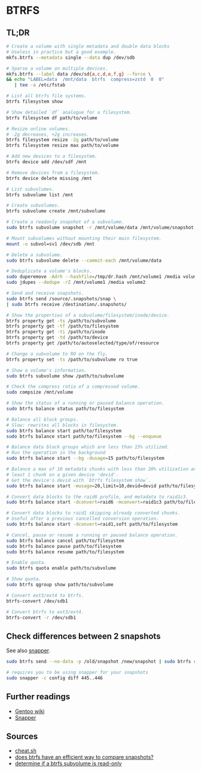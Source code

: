 # BTRFS

## TL;DR

```sh
# Create a volume with single metadata and double data blocks
# Useless in practice but a good example.
mkfs.btrfs --metadata single --data dup /dev/sdb

# Sparse a volume on multiple devices.
mkfs.btrfs --label data /dev/sd{a,c,d,e,f,g} --force \
&& echo "LABEL=data  /mnt/data  btrfs  compress=zstd  0  0"
   | tee -a /etc/fstab

# List all btrfs file systems.
btrfs filesystem show

# Show detailed `df` analogue for a filesystem.
btrfs filesystem df path/to/volume

# Resize online volumes.
# -2g decreases, +2g increases.
btrfs filesystem resize -2g path/to/volume
btrfs filesystem resize max path/to/volume

# Add new devices to a filesystem.
btrfs device add /dev/sdf /mnt

# Remove devices from a filesystem.
btrfs device delete missing /mnt

# List subvolumes.
btrfs subvolume list /mnt

# Create subvolumes.
btrfs subvolume create /mnt/subvolume

# Create a readonly snapshot of a subvolume.
sudo btrfs subvolume snapshot -r /mnt/volume/data /mnt/volume/snapshot

# Mount subvolumes without mounting their main filesystem.
mount -o subvol=sv1 /dev/sdb /mnt

# Delete a subvolume.
sudo btrfs subvolume delete --commit-each /mnt/volume/data

# Deduplicate a volume's blocks.
sudo duperemove -Adrh --hashfile=/tmp/dr.hash /mnt/volume1 /media volume2
sudo jdupes --dedupe -rZ /mnt/volume1 /media volume2

# Send and receive snapshots.
sudo btrfs send /source/.snapshots/snap \
| sudo btrfs receive /destination/.snapshots/

# Show the properties of a subvolume/filesystem/inode/device.
btrfs property get -ts /path/to/subvolume
btrfs property get -tf /path/to/filesystem
btrfs property get -ti /path/to/inode
btrfs property get -td /path/to/device
btrfs property get /path/to/autoselected/type/of/resource

# Change a subvolume to RO on the fly.
btrfs property set -ts /path/to/subvolume ro true

# Show a volume's information.
sudo btrfs subvolume show /path/to/subvolume

# Check the compress ratio of a compressed volume.
sudo compsize /mnt/volume

# Show the status of a running or paused balance operation.
sudo btrfs balance status path/to/filesystem

# Balance all block groups.
# Slow: rewrites all blocks in filesystem.
sudo btrfs balance start path/to/filesystem
sudo btrfs balance start path/to/filesystem --bg --enqueue

# Balance data block groups which are less than 15% utilized.
# Run the operation in the background
sudo btrfs balance start --bg -dusage=15 path/to/filesystem

# Balance a max of 10 metadata chunks with less than 20% utilization and at
# least 1 chunk on a given device 'devid'.
# Get the device's devid with `btrfs filesystem show`.
sudo btrfs balance start -musage=20,limit=10,devid=devid path/to/filesystem

# Convert data blocks to the raid6 profile, and metadata to raid1c3.
sudo btrfs balance start -dconvert=raid6 -mconvert=raid1c3 path/to/filesystem

# Convert data blocks to raid1 skipping already converted chunks.
# Useful after a previous cancelled conversion operation.
sudo btrfs balance start -dconvert=raid1,soft path/to/filesystem

# Cancel, pause or resume a running or paused balance operation.
sudo btrfs balance cancel path/to/filesystem
sudo btrfs balance pause path/to/filesystem
sudo btrfs balance resume path/to/filesystem

# Enable quota.
sudo btrfs quota enable path/to/subvolume

# Show quota.
sudo btrfs qgroup show path/to/subvolume

# Convert ext3/ext4 to btrfs.
btrfs-convert /dev/sdb1

# Convert btrfs to ext3/ext4.
btrfs-convert -r /dev/sdb1
```

## Check differences between 2 snapshots

See also [snapper].

```sh
sudo btrfs send --no-data -p /old/snapshot /new/snapshot | sudo btrfs receive --dump

# requires you to be using snapper for your snapshots
sudo snapper -c config diff 445..446
```

## Further readings

- [Gentoo wiki]
- [Snapper]

## Sources

- [cheat.sh]
- [does btrfs have an efficient way to compare snapshots?]
- [determine if a btrfs subvolume is read-only]

[snapper]: snapper.md

[cheat.sh]: https://cheat.sh/btrfs
[gentoo wiki]: https://wiki.gentoo.org/wiki/Btrfs

[determine if a btrfs subvolume is read-only]: https://unix.stackexchange.com/questions/375645/determine-if-btrfs-subvolume-is-read-only#375646
[does btrfs have an efficient way to compare snapshots?]: https://serverfault.com/questions/399894/does-btrfs-have-an-efficient-way-to-compare-snapshots#419444
